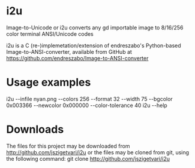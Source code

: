 i2u
===

Image-to-Unicode or i2u converts any gd importable image to 8/16/256 color terminal ANSI/Unicode codes

i2u is a C (re-)implemetation/extension of endreszabo's Python-based Image-to-ANSI-converter, available from GitHub at
https://github.com/endreszabo/Image-to-ANSI-converter

Usage examples
==============

i2u --infile nyan.png --colors 256 --format 32 --width 75 --bgcolor 0x003366 --newcolor 0x000000 --color-tolerance 40
i2u --help

Downloads
=========

The files for this project may be downloaded from http://github.com/jszigetvari/i2u or the files may be
cloned from git, using the following command:
git clone http://github.com/jszigetvari/i2u